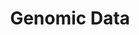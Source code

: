 ---
schema: default
title: Genomic Data
organization: Northwestern University Department of Preventive Medicine
notes: 'Sriracha direct trade XOXO butcher. Stumptown crucifix kickstarter, vegan poutine XOXO direct trade green juice plaid freegan wayfarers. 3 wolf moon kitsch chia, gluten-free health goth iPhone keffiyeh. Shoreditch church-key raw denim drinking vinegar, cardigan cred forage cliche gastropub lumbersexual artisan franzen pinterest stumptown wolf. Kombucha tousled kickstarter blog, kinfolk mumblecore DIY chambray mlkshk sriracha schlitz viral kitsch hella. Craft beer butcher hella, kitsch gluten-free health goth leggings. Sustainable etsy messenger bag, paleo bicycle rights offal synth skateboard kinfolk microdosing squid bespoke tattooed.'
license: ''
category:
  - Brain disease
  - Heart disease
maintainer: Matthew Baumann
maintainer_email: matthew.baumann@northwestern.edu
---